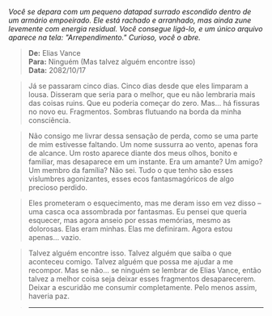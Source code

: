_Você se depara com um pequeno datapad surrado escondido dentro de um armário empoeirado. Ele está rachado e arranhado, mas ainda zune levemente com energia residual. Você consegue ligá-lo, e um único arquivo aparece na tela: "Arrependimento." Curioso, você o abre._

> **De:** Elias Vance  
> **Para:** Ninguém (Mas talvez alguém encontre isso)  
> **Data:** 2082/10/17

> Já se passaram cinco dias. Cinco dias desde que eles limparam a lousa. Disseram que seria para o melhor, que eu não lembraria mais das coisas ruins. Que eu poderia começar do zero. Mas… há fissuras no novo eu. Fragmentos. Sombras flutuando na borda da minha consciência.

> Não consigo me livrar dessa sensação de perda, como se uma parte de mim estivesse faltando. Um nome sussurra ao vento, apenas fora de alcance. Um rosto aparece diante dos meus olhos, bonito e familiar, mas desaparece em um instante. Era um amante? Um amigo? Um membro da família? Não sei. Tudo o que tenho são esses vislumbres agonizantes, esses ecos fantasmagóricos de algo precioso perdido.

> Eles prometeram o esquecimento, mas me deram isso em vez disso – uma casca oca assombrada por fantasmas. Eu pensei que queria esquecer, mas agora anseio por essas memórias, mesmo as dolorosas. Elas eram minhas. Elas me definiram. Agora estou apenas… vazio.

> Talvez alguém encontre isso. Talvez alguém que saiba o que aconteceu comigo. Talvez alguém que possa me ajudar a me recompor. Mas se não… se ninguém se lembrar de Elias Vance, então talvez a melhor coisa seja deixar esses fragmentos desaparecerem. Deixar a escuridão me consumir completamente. Pelo menos assim, haveria paz.

> ---
